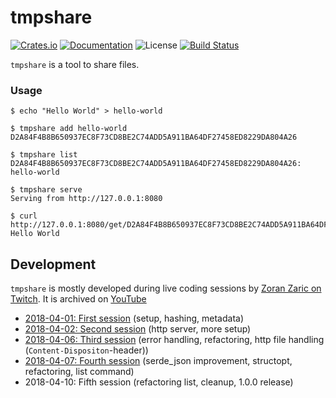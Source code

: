 # tmpshare

[![Crates.io](https://img.shields.io/crates/v/tmpshare.svg)](https://crates.io/crates/tmpshare)
[![Documentation](https://docs.rs/tmpshare/badge.svg)](https://docs.rs/tmpshare/)
![License](https://img.shields.io/crates/l/tmpshare.svg)
[![Build Status](https://travis-ci.org/zoranzaric/tmpshare-rs.svg?branch=master)](https://travis-ci.org/zoranzaric/tmpshare)

`tmpshare` is a tool to share files.

### Usage

```
$ echo "Hello World" > hello-world

$ tmpshare add hello-world
D2A84F4B8B650937EC8F73CD8BE2C74ADD5A911BA64DF27458ED8229DA804A26

$ tmpshare list
D2A84F4B8B650937EC8F73CD8BE2C74ADD5A911BA64DF27458ED8229DA804A26: hello-world

$ tmpshare serve
Serving from http://127.0.0.1:8080

$ curl http://127.0.0.1:8080/get/D2A84F4B8B650937EC8F73CD8BE2C74ADD5A911BA64DF27458ED8229DA804A26
Hello World
```

## Development

`tmpshare` is mostly developed during live coding sessions by
[Zoran Zaric on Twitch](http://twitch.tv/zoranstreams). It is archived on
[YouTube](https://www.youtube.com/playlist?list=PLzZiioPR-W-ZbMAdbvvsTPkFGz_uLwbjB)

  * [2018-04-01: First session](https://youtu.be/kl-w8TQzMv4) (setup, hashing, metadata)
  * [2018-04-02: Second session](https://www.youtube.com/watch?v=F3sG3aDQT_4) (http server, more setup)
  * [2018-04-06: Third session](https://youtu.be/2XOUEEjDSns) (error handling, refactoring, http file handling (`Content-Dispositon`-header))
  * [2018-04-07: Fourth session](https://youtu.be/ZUhlIU2yywc) (serde_json improvement, structopt, refactoring, list command)
  * 2018-04-10: Fifth session (refactoring list, cleanup, 1.0.0 release)
